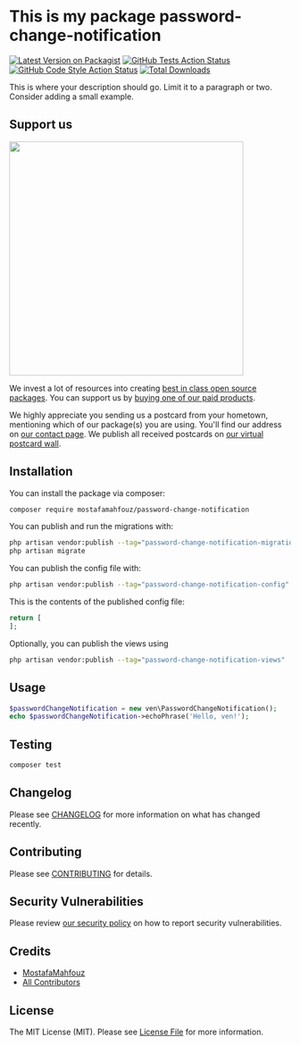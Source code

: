 # This is my package password-change-notification

[![Latest Version on Packagist](https://img.shields.io/packagist/v/mostafamahfouz/password-change-notification.svg?style=flat-square)](https://packagist.org/packages/mostafamahfouz/password-change-notification)
[![GitHub Tests Action Status](https://img.shields.io/github/actions/workflow/status/mostafamahfouz/password-change-notification/run-tests.yml?branch=main&label=tests&style=flat-square)](https://github.com/mostafamahfouz/password-change-notification/actions?query=workflow%3Arun-tests+branch%3Amain)
[![GitHub Code Style Action Status](https://img.shields.io/github/actions/workflow/status/mostafamahfouz/password-change-notification/fix-php-code-style-issues.yml?branch=main&label=code%20style&style=flat-square)](https://github.com/mostafamahfouz/password-change-notification/actions?query=workflow%3A"Fix+PHP+code+style+issues"+branch%3Amain)
[![Total Downloads](https://img.shields.io/packagist/dt/mostafamahfouz/password-change-notification.svg?style=flat-square)](https://packagist.org/packages/mostafamahfouz/password-change-notification)

This is where your description should go. Limit it to a paragraph or two. Consider adding a small example.

## Support us

[<img src="https://github-ads.s3.eu-central-1.amazonaws.com/password-change-notification.jpg?t=1" width="419px" />](https://spatie.be/github-ad-click/password-change-notification)

We invest a lot of resources into creating [best in class open source packages](https://spatie.be/open-source). You can support us by [buying one of our paid products](https://spatie.be/open-source/support-us).

We highly appreciate you sending us a postcard from your hometown, mentioning which of our package(s) you are using. You'll find our address on [our contact page](https://spatie.be/about-us). We publish all received postcards on [our virtual postcard wall](https://spatie.be/open-source/postcards).

## Installation

You can install the package via composer:

```bash
composer require mostafamahfouz/password-change-notification
```

You can publish and run the migrations with:

```bash
php artisan vendor:publish --tag="password-change-notification-migrations"
php artisan migrate
```

You can publish the config file with:

```bash
php artisan vendor:publish --tag="password-change-notification-config"
```

This is the contents of the published config file:

```php
return [
];
```

Optionally, you can publish the views using

```bash
php artisan vendor:publish --tag="password-change-notification-views"
```

## Usage

```php
$passwordChangeNotification = new ven\PasswordChangeNotification();
echo $passwordChangeNotification->echoPhrase('Hello, ven!');
```

## Testing

```bash
composer test
```

## Changelog

Please see [CHANGELOG](CHANGELOG.md) for more information on what has changed recently.

## Contributing

Please see [CONTRIBUTING](CONTRIBUTING.md) for details.

## Security Vulnerabilities

Please review [our security policy](../../security/policy) on how to report security vulnerabilities.

## Credits

- [MostafaMahfouz](https://github.com/MOSTAFAMAHFOUZ)
- [All Contributors](../../contributors)

## License

The MIT License (MIT). Please see [License File](LICENSE.md) for more information.
